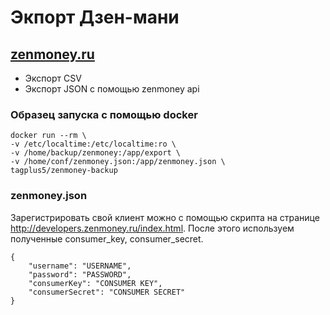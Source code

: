 # Экпорт Дзен-мани 
## [zenmoney.ru](https://zenmoney.ru)

- Экспорт CSV
- Экспорт JSON с помощью zenmoney api

### Образец запуска с помощью docker

```
docker run --rm \
-v /etc/localtime:/etc/localtime:ro \
-v /home/backup/zenmoney:/app/export \
-v /home/conf/zenmoney.json:/app/zenmoney.json \
tagplus5/zenmoney-backup
```

### zenmoney.json

Зарегистрировать свой клиент можно с помощью скрипта на странице http://developers.zenmoney.ru/index.html. После этого используем полученные consumer_key, consumer_secret.

```
{
    "username": "USERNAME",
    "password": "PASSWORD",
    "consumerKey": "CONSUMER KEY",
    "consumerSecret": "CONSUMER SECRET"
}
```
